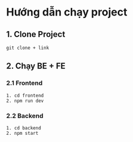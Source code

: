 # Hướng dẫn chạy project

## 1. Clone Project
``` git clone + link ```

## 2. Chạy BE + FE

### 2.1 Frontend

```
1. cd frontend 
2. npm run dev
```

### 2.2 Backend
```
1. cd backend 
2. npm start
```
